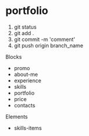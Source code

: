# portfolio

1. git status
2. git add .
3. git commit -m 'comment'
4. git push origin branch_name

Blocks
- promo
- about-me
- experience
- skills
- portfolio
- price
- contacts

Elements
- skills-items